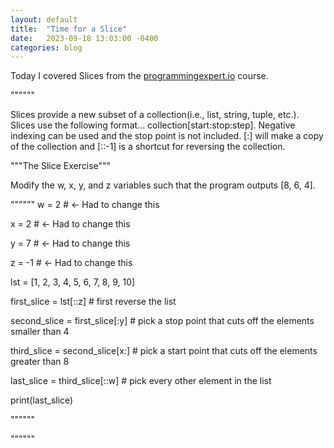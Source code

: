 ```yaml
---
layout: default
title:  "Time for a Slice"
date:   2023-09-18 13:03:00 -0400
categories: blog
---
```

Today I covered Slices from the [programmingexpert.io][course-site] course. 

""""""

Slices provide a new subset of a collection(i.e., list, string, tuple, etc.). Slices use the following format... 
collection[start:stop:step]. Negative indexing can be used and the stop point is not included. [:] will make a copy of the collection and [::-1] is a shortcut for reversing the collection.

"""The Slice Exercise"""

Modify the w, x, y, and z variables such that the program outputs [8, 6, 4].

""""""
w = 2  # <- Had to change this

x = 2 # <- Had to change this

y = 7  # <- Had to change this

z = -1  # <- Had to change this

lst = [1, 2, 3, 4, 5, 6, 7, 8, 9, 10]

first_slice = lst[::z]  # first reverse the list

second_slice = first_slice[:y]  # pick a stop point that cuts off the elements smaller than 4

third_slice = second_slice[x:]  # pick a start point that cuts off the elements greater than 8

last_slice = third_slice[::w]  # pick every other element in the list

print(last_slice)


""""""



""""""

[course-site]: https://www.programmingexpert.io/index